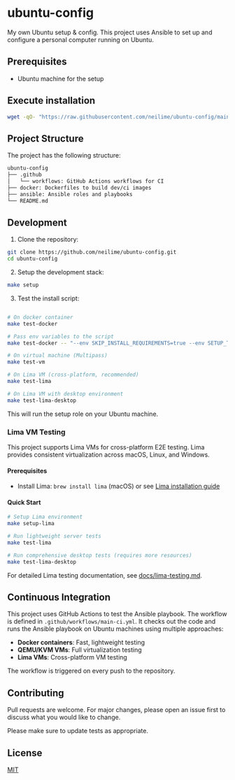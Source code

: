 # ubuntu-config

My own Ubuntu setup &amp; config. This project uses Ansible to set up and configure a personal computer running on Ubuntu.

## Prerequisites

- Ubuntu machine for the setup

## Execute installation

```sh
wget -qO- "https://raw.githubusercontent.com/neilime/ubuntu-config/main/install.sh" | sh
```

## Project Structure

The project has the following structure:

```txt
ubuntu-config
├── .github
│   └── workflows: GitHub Actions workflows for CI
├── docker: Dockerfiles to build dev/ci images
├── ansible: Ansible roles and playbooks
└── README.md
```

## Development

1. Clone the repository:

```bash
git clone https://github.com/neilime/ubuntu-config.git
cd ubuntu-config
```

2. Setup the development stack:

```bash
make setup
```

3. Test the install script:

```bash

# On docker container
make test-docker

# Pass env variables to the script
make test-docker -- "--env SKIP_INSTALL_REQUIREMENTS=true --env SETUP_TAGS=keys --env SKIP_CLEANUP=true"

# On virtual machine (Multipass)
make test-vm

# On Lima VM (cross-platform, recommended)
make test-lima

# On Lima VM with desktop environment
make test-lima-desktop
```

This will run the setup role on your Ubuntu machine.

### Lima VM Testing

This project supports Lima VMs for cross-platform E2E testing. Lima provides consistent virtualization across macOS, Linux, and Windows.

#### Prerequisites

- Install Lima: `brew install lima` (macOS) or see [Lima installation guide](https://lima-vm.io/docs/installation/)

#### Quick Start

```bash
# Setup Lima environment
make setup-lima

# Run lightweight server tests
make test-lima

# Run comprehensive desktop tests (requires more resources)
make test-lima-desktop
```

For detailed Lima testing documentation, see [docs/lima-testing.md](docs/lima-testing.md).

## Continuous Integration

This project uses GitHub Actions to test the Ansible playbook. The workflow is defined in `.github/workflows/main-ci.yml`. It checks out the code and runs the Ansible playbook on Ubuntu machines using multiple approaches:

- **Docker containers**: Fast, lightweight testing
- **QEMU/KVM VMs**: Full virtualization testing
- **Lima VMs**: Cross-platform VM testing

The workflow is triggered on every push to the repository.

## Contributing

Pull requests are welcome. For major changes, please open an issue first to discuss what you would like to change.

Please make sure to update tests as appropriate.

## License

[MIT](https://choosealicense.com/licenses/mit/)
